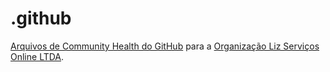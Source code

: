 # .github

[Arquivos de Community Health do GitHub](https://docs.github.com/en/communities/setting-up-your-project-for-healthy-contributions/creating-a-default-community-health-file) para a [Organização Liz Serviços Online LTDA](https://github.com/leis-liz).
